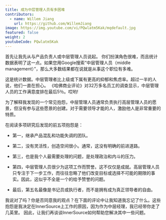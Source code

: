 ```yaml
---
title: 成为中层管理人员有多困难
contributors:
  - name: Willem Jiang
    url: https://github.com/WillemJiang
image: https://img.youtube.com/vi/PQwlatm5Kak/mqdefault.jpg
featured: false
weight: 2
youtubeCode: PQwlatm5Kak
---
```

<div class="paragraph">
<p>首先让我先从与产品负责人或中层管理人员说起。
你们扮演角色很难，而且统计数据表明了这一点。如果您用Google搜索“中层管理人员（middle management）”，那么大多数结果都在说就是从事这个职位有多难。</p>
</div>
<div class="paragraph">
<p>这是统计数据。中层管理者比上级或下属有更高的抑郁和焦虑率。超过一半的人说，他们一直在担心。
《哈佛商业评论》对32万多名员工的调查显示，中层管理人员的工作满意度排在最后5％。哎哟!</p>
</div>
<div class="paragraph">
<p>为了解释我发现的一个常见抱怨，中层管理人员通常负责执行高层管理人员的愿景，但没有参与这些愿景的创建。对于需要领导才能的人，激励他人是非常重要的特质。</p>
</div>
<div class="paragraph">
<p>在阅读多项研究后发现的前五项抱怨是：</p>
</div>
<div class="ulist">
<ul>
<li>
<p>第一，继承产品混乱和功能失调的团队。</p>
</li>
<li>
<p>第二，没有灵活性，创造空间很小。通常，这没有明确的前进道路。</p>
</li>
<li>
<p>第三，也是我个人最需要处理的问题，是处理政治和内斗的压力。</p>
</li>
<li>
<p>第四，中层管理人员很少为这项工作而赞誉。这不仅仅是成就。高层管理人员只专注于下一步工作，而往往忽略了他们改变目标或选择不可能的期限的事实。因此，这似乎不全是一个的给予赞誉的问题。</p>
</li>
<li>
<p>最后，第五名最像是书记员或执行者，而不是拥有成为真正领导者的自由。</p>
</li>
</ul>
</div>
<div class="paragraph">
<p>我说对了吗？你是否同意我的观点？在下面的评论中让我知道我忘记了什么。这些抱怨是我决定在InnerSource上工作的原因，因为作为中层经理，我已经带你走了几英里。
因此，让我们再谈谈InnerSource如何帮助您解决其中一些问题。</p>
</div>
<!--- This file autogenerated from https://github.com/InnerSourceCommons/InnerSourceLearningPath/blob/master/scripts/generate_learning_path_markdown.js -->
